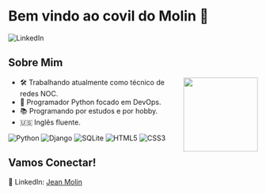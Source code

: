 <!DOCTYPE html>
<body>
  <h1>Bem vindo ao covil do Molin 🧌</h1>

![LinkedIn](https://img.shields.io/badge/linkedin-%230077B5.svg?style=social&logo=linkedin&logoColor=white)

  <h2>Sobre Mim</h2>
  <img align="right" width="150" height="150" src="https://github.com/molinxo/molinxo/assets/99094380/584bc293-f4ad-4b26-a3d7-02313426b97c.gif"></a>
  <ul>
      <li>🛠️ Trabalhando atualmente como técnico de redes NOC.</li>
      <li>🐍 Programador Python focado em DevOps.</li>
      <li>📚 Programando por estudos e por hobby.</li>
      <li>🇺🇸 Inglês fluente.</li>
  </ul>


![Python](https://img.shields.io/badge/python-black?style=for-the-badge&logo=python&logoColor=ffdd54)
![Django](https://img.shields.io/badge/django-%23092E20.svg?style=for-the-badge&logo=django&logoColor=white)
![SQLite](https://img.shields.io/badge/sqlite-%2307405e.svg?style=for-the-badge&logo=sqlite&logoColor=white)
![HTML5](https://img.shields.io/badge/-HTML5-orange?style=for-the-badge&logo=html5)
![CSS3](https://img.shields.io/badge/-CSS3-purple?style=for-the-badge&logo=css3)


  <h2>Vamos Conectar!</h2>
  <p>
      💼 LinkedIn: <a href="https://www.linkedin.com/in/jean-molin-us/">Jean Molin</a>
  </p>

  <!-- Adicione outras seções conforme necessário -->
